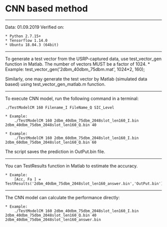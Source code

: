 # CNN based method

----------------------
Data: 01.09.2019
Verified on:

	* Python 2.7.15+
	* Tensorflow 1.14.0
	* Ubuntu 18.04.3 (64bit)
----------------------

To generate a test vector from the USRP-captured data, use test_vector_gen function in Matlab. 
The number of vectors MUST be a factor of 1024.
	* Example:
			test_vector_gen('2dbm_40dbm_75dbm.mat', 1024*2, 160);
			
Similarly, one may generate the test vector by Matlab (simulated data based) using test_vector_gen_matlab.m function.

---------------------

To execute CNN model, run the following command in a terminal:

	./TestModelCM 160 Filename_I FileName_Q SIC_Level

	* Example:
		./TestModelCM 160 2dbm_40dbm_75dbm_2048slot_len160_I.bin 2dbm_40dbm_75dbm_2048slot_len160_Q.bin 40
		
	* Example:	
		./TestModelCM 160 2dbm_60dbm_75dbm_2048slot_len160_I.bin 2dbm_60dbm_75dbm_2048slot_len160_Q.bin 60

The script saves the prediction in OutPut.bin file. 

-------------------

You can TestResults function in Matlab to estimate the accuracy.

	* Example:
		[Acc, Fa ] = TestResults('2dbm_40dbm_75dbm_2048slot_len160_answer.bin','OutPut.bin')
			
-------------------

The CNN model can calculate the performance directly:

	* Example:
		./TestModelCM 160 2dbm_40dbm_75dbm_2048slot_len160_I.bin 2dbm_40dbm_75dbm_2048slot_len160_Q.bin 40 2dbm_40dbm_75dbm_2048slot_len160_answer.bin



